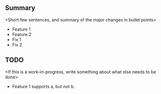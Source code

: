 ## Summary

<Short few sentences, and summary of the major changes in bullet
points>

* Feature 1
* Feature 2
* Fix 1
* Fix 2

## TODO

<If this is a work-in-progress, write something about what else needs to be
done>

* Feature 1 supports a, but not b.
